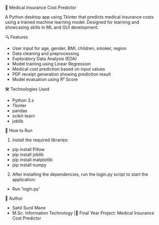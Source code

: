 🏥 Medical Insurance Cost Predictor

A Python desktop app using Tkinter that predicts medical insurance costs using a trained machine learning model. Designed for learning and showcasing skills in ML and GUI development.

🔍 Features
- User input for age, gender, BMI, children, smoker, region
- Data cleaning and preprocessing
- Exploratory Data Analysis (EDA)
- Model training using Linear Regression
- Medical cost prediction based on input values
- PDF receipt generation showing prediction result
- Model evaluation using R² Score


 🛠️ Technologies Used
- Python 3.x
- Tkinter
- pandas
- scikit-learn
- joblib


 🚀 How to Run
1. Install the required libraries:
- pip install Pillow
- pip install joblib
- pip install matplotlib
- pip install numpy

2. After installing the dependencies, run the login.py script to start the application:
- Run 'login.py'


🙌 Author
- Sahil Sunil Mane
- M.Sc. Information Technology |🧪 Final Year Project: Medical Insurance Cost Predictor




